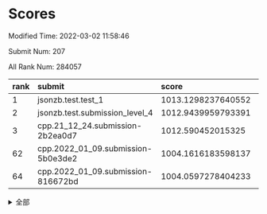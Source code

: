 # Scores

Modified Time: 2022-03-02 11:58:46

Submit Num: 207

All Rank Num: 284057

| rank |               submit               |       score        |       sigma        | pk_num |
| :--- | :--------------------------------- | :----------------- | :----------------- | :----- |
| 1    | jsonzb.test.test_1                 | 1013.1298237640552 | 0.8138972749476733 | 5488   |
| 2    | jsonzb.test.submission_level_4     | 1012.9439959793391 | 0.8273022964643413 | 5495   |
| 3    | cpp.21_12_24.submission-2b2ea0d7   | 1012.590452015325  | 0.8011446572359368 | 5491   |
| 62   | cpp.2022_01_09.submission-5b0e3de2 | 1004.1616183598137 | 0.7153576028635253 | 5491   |
| 64   | cpp.2022_01_09.submission-816672bd | 1004.0597278404233 | 0.7238685029726419 | 5484   |


<details>
<summary>全部</summary>

| rank |                 submit                 |       score        |       sigma        | pk_num |
| :--- | :------------------------------------- | :----------------- | :----------------- | :----- |
| 1    | jsonzb.test.test_1                     | 1013.1298237640552 | 0.8138972749476733 | 5488   |
| 2    | jsonzb.test.submission_level_4         | 1012.9439959793391 | 0.8273022964643413 | 5495   |
| 3    | cpp.21_12_24.submission-2b2ea0d7       | 1012.590452015325  | 0.8011446572359368 | 5491   |
| 4    | gobigger.level_3.submission_level_3_15 | 1011.9402053461266 | 0.7782504663386236 | 5484   |
| 5    | gobigger.level_3.submission_level_3_10 | 1011.0864682753102 | 0.7593536725177793 | 5489   |
| 6    | gobigger.level_3.submission_level_3_40 | 1011.0519258660875 | 0.7885788587288018 | 5493   |
| 7    | gobigger.level_3.submission_level_3_44 | 1010.9555022257204 | 0.788620459795886  | 5494   |
| 8    | gobigger.level_3.submission_level_3_19 | 1010.8963269576101 | 0.7523149252441683 | 5495   |
| 9    | gobigger.level_3.submission_level_3_12 | 1010.7785440015805 | 0.767547379347571  | 5488   |
| 10   | gobigger.level_3.submission_level_3_25 | 1010.7135824378802 | 0.7846895243495896 | 5485   |
| 11   | gobigger.level_3.submission_level_3_20 | 1010.6965441580205 | 0.7754757795689146 | 5487   |
| 12   | gobigger.level_3.submission_level_3_32 | 1010.6007290610836 | 0.7671540026895612 | 5490   |
| 13   | gobigger.level_3.submission_level_3_34 | 1010.5127934664356 | 0.7647770581821249 | 5489   |
| 14   | gobigger.level_3.submission_level_3_13 | 1010.4847052520894 | 0.7655282180789719 | 5492   |
| 15   | gobigger.level_3.submission_level_3_8  | 1010.403622426504  | 0.7638896964062094 | 5491   |
| 16   | gobigger.level_3.submission_level_3_24 | 1010.3921540709605 | 0.751163666136669  | 5495   |
| 17   | gobigger.level_3.submission_level_3_7  | 1010.386045816763  | 0.749820323398069  | 5496   |
| 18   | gobigger.level_3.submission_level_3_5  | 1010.3745120510786 | 0.7831395295344565 | 5490   |
| 19   | gobigger.level_3.submission_level_3_48 | 1010.3405666011784 | 0.7578188285759033 | 5487   |
| 20   | gobigger.level_3.submission_level_3_31 | 1010.3124194806898 | 0.7429014765970906 | 5487   |
| 21   | gobigger.level_3.submission_level_3_35 | 1010.2697292109905 | 0.746289197590177  | 5490   |
| 22   | gobigger.level_3.submission_level_3_33 | 1010.2307726659697 | 0.7562918628726487 | 5495   |
| 23   | gobigger.level_3.submission_level_3_42 | 1010.1380801858168 | 0.7693597690852373 | 5487   |
| 24   | gobigger.level_3.submission_level_3_1  | 1010.0909747515154 | 0.7567159029401208 | 5488   |
| 25   | gobigger.level_3.submission_level_3_9  | 1010.0772189480815 | 0.7450144465117327 | 5491   |
| 26   | gobigger.level_3.submission_level_3_28 | 1010.0567684463433 | 0.7500094140165023 | 5490   |
| 27   | gobigger.level_3.submission_level_3_11 | 1009.9951131010262 | 0.7329650252517024 | 5488   |
| 28   | gobigger.level_3.submission_level_3_38 | 1009.9464393732223 | 0.7742793135353685 | 5492   |
| 29   | gobigger.level_3.submission_level_3_2  | 1009.9082256862187 | 0.7530120666338426 | 5495   |
| 30   | gobigger.level_3.submission_level_3_0  | 1009.8544672437891 | 0.7394954132652019 | 5484   |
| 31   | gobigger.level_3.submission_level_3_45 | 1009.7689543160401 | 0.746819201351726  | 5489   |
| 32   | gobigger.level_3.submission_level_3_16 | 1009.7566432455313 | 0.7472767414117636 | 5486   |
| 33   | gobigger.level_3.submission_level_3_21 | 1009.7295955354506 | 0.7681068624510978 | 5491   |
| 34   | gobigger.level_3.submission_level_3_3  | 1009.7268458443654 | 0.7496181155640812 | 5489   |
| 35   | gobigger.level_3.submission_level_3_36 | 1009.6634734370746 | 0.757629215491967  | 5490   |
| 36   | gobigger.level_3.submission_level_3_30 | 1009.6410019100342 | 0.757154481143719  | 5488   |
| 37   | gobigger.level_3.submission_level_3_23 | 1009.6092126554729 | 0.7628013015012934 | 5484   |
| 38   | gobigger.level_3.submission_level_3_41 | 1009.5967237140811 | 0.7618513180149287 | 5486   |
| 39   | gobigger.level_3.submission_level_3_29 | 1009.4950003180737 | 0.762357118062968  | 5485   |
| 40   | gobigger.level_3.submission_level_3_26 | 1009.4341666578845 | 0.7509034766875915 | 5494   |
| 41   | gobigger.level_3.submission_level_3_47 | 1009.4249423815871 | 0.7497242033961149 | 5493   |
| 42   | gobigger.level_3.submission_level_3_27 | 1009.4076286747816 | 0.7510169567295198 | 5486   |
| 43   | gobigger.level_3.submission_level_3_22 | 1009.3694475655673 | 0.7305931064364874 | 5485   |
| 44   | gobigger.level_3.submission_level_3_37 | 1009.3342935910777 | 0.7724945604429836 | 5489   |
| 45   | gobigger.level_3.submission_level_3_49 | 1009.3129598070384 | 0.7410075912986474 | 5493   |
| 46   | gobigger.level_3.submission_level_3_39 | 1009.290084778145  | 0.7677796691255593 | 5487   |
| 47   | gobigger.level_3.submission_level_3_4  | 1009.2097658640142 | 0.7457022350230869 | 5490   |
| 48   | gobigger.level_3.submission_level_3_14 | 1009.0076066746878 | 0.7514312348720484 | 5486   |
| 49   | gobigger.level_3.submission_level_3_18 | 1008.9997253499394 | 0.7575992020274664 | 5485   |
| 50   | gobigger.level_3.submission_level_3_46 | 1008.483340875066  | 0.7329548036134577 | 5492   |
| 51   | gobigger.level_3.submission_level_3_17 | 1008.2507359198477 | 0.74363052335596   | 5495   |
| 52   | gobigger.level_3.submission_level_3_6  | 1008.2329701331126 | 0.7339843448353858 | 5492   |
| 53   | gobigger.level_3.submission_level_3_43 | 1008.0792963018422 | 0.7490527299322781 | 5495   |
| 54   | gobigger.level_1.submission_level_1_22 | 1005.4610446235795 | 0.7343602606085248 | 5485   |
| 55   | gobigger.level_1.submission_level_1_26 | 1004.8074716709154 | 0.7421578849675442 | 5480   |
| 56   | gobigger.level_1.submission_level_1_31 | 1004.5628233842041 | 0.714479549744302  | 5487   |
| 57   | gobigger.level_1.submission_level_1_23 | 1004.3574287739021 | 0.7221084701138463 | 5485   |
| 58   | gobigger.level_1.submission_level_1_18 | 1004.3420179337614 | 0.7255413052212256 | 5483   |
| 59   | gobigger.level_1.submission_level_1_48 | 1004.2944834525127 | 0.7096246018911478 | 5487   |
| 60   | gobigger.level_1.submission_level_1_39 | 1004.2744262666818 | 0.7258637303401055 | 5491   |
| 61   | gobigger.level_1.submission_level_1_19 | 1004.2397483353841 | 0.7138210326417475 | 5488   |
| 62   | cpp.2022_01_09.submission-5b0e3de2     | 1004.1616183598137 | 0.7153576028635253 | 5491   |
| 63   | gobigger.level_1.submission_level_1_38 | 1004.0617694148976 | 0.7164849613922643 | 5490   |
| 64   | cpp.2022_01_09.submission-816672bd     | 1004.0597278404233 | 0.7238685029726419 | 5484   |
| 65   | gobigger.level_1.submission_level_1_17 | 1004.055119584944  | 0.730075615419212  | 5493   |
| 66   | gobigger.level_1.submission_level_1_43 | 1003.9960634463642 | 0.7183282119411928 | 5486   |
| 67   | gobigger.level_1.submission_level_1_7  | 1003.9836035967369 | 0.7286690921031546 | 5491   |
| 68   | gobigger.level_1.submission_level_1_2  | 1003.971199313586  | 0.7281651664942563 | 5491   |
| 69   | gobigger.level_1.submission_level_1_12 | 1003.8867444531426 | 0.7248728079270259 | 5488   |
| 70   | gobigger.level_1.submission_level_1_33 | 1003.8344462591001 | 0.7091934271102451 | 5490   |
| 71   | gobigger.level_1.submission_level_1_30 | 1003.8312904590457 | 0.7199383489069228 | 5492   |
| 72   | gobigger.level_1.submission_level_1_25 | 1003.8238325613557 | 0.7135760023979507 | 5492   |
| 73   | gobigger.level_1.submission_level_1_49 | 1003.807271076777  | 0.7213089795436061 | 5487   |
| 74   | gobigger.level_1.submission_level_1_11 | 1003.756590297686  | 0.7315410329626485 | 5491   |
| 75   | gobigger.level_1.submission_level_1_35 | 1003.7118458335572 | 0.7185180401789093 | 5489   |
| 76   | gobigger.level_1.submission_level_1_27 | 1003.6859259195185 | 0.7275443748411743 | 5486   |
| 77   | gobigger.level_1.submission_level_1_13 | 1003.6349936223718 | 0.7138761900520643 | 5488   |
| 78   | gobigger.level_1.submission_level_1_20 | 1003.6211224152511 | 0.7085811484185154 | 5492   |
| 79   | gobigger.level_1.submission_level_1_21 | 1003.6133448320261 | 0.725003078134552  | 5491   |
| 80   | gobigger.level_1.submission_level_1_16 | 1003.5500820051748 | 0.7225525348561543 | 5493   |
| 81   | gobigger.level_1.submission_level_1_46 | 1003.5310757282956 | 0.7182091375752424 | 5491   |
| 82   | gobigger.level_1.submission_level_1_37 | 1003.505666009033  | 0.710060744018698  | 5489   |
| 83   | gobigger.level_1.submission_level_1_5  | 1003.4664785832114 | 0.7167258162991118 | 5491   |
| 84   | gobigger.level_1.submission_level_1_14 | 1003.4655376647189 | 0.7058286806246142 | 5490   |
| 85   | gobigger.level_1.submission_level_1_15 | 1003.40268774149   | 0.707290799227437  | 5490   |
| 86   | gobigger.level_1.submission_level_1_29 | 1003.3943450997557 | 0.7153415409972317 | 5481   |
| 87   | gobigger.level_1.submission_level_1_28 | 1003.3712686445539 | 0.7198444731361379 | 5486   |
| 88   | gobigger.level_1.submission_level_1_24 | 1003.3535393581927 | 0.7148971787081116 | 5492   |
| 89   | gobigger.level_1.submission_level_1_0  | 1003.351504019314  | 0.7183635840434728 | 5491   |
| 90   | gobigger.level_1.submission_level_1_10 | 1003.3380702692915 | 0.7120400579221413 | 5487   |
| 91   | gobigger.level_1.submission_level_1_6  | 1003.2854106315237 | 0.7120724295337062 | 5487   |
| 92   | gobigger.level_1.submission_level_1_32 | 1003.2430074057619 | 0.7026603081853099 | 5491   |
| 93   | gobigger.level_1.submission_level_1_44 | 1003.199491682669  | 0.7187945063816439 | 5484   |
| 94   | gobigger.level_1.submission_level_1_36 | 1003.1935633882111 | 0.7073473680381939 | 5490   |
| 95   | gobigger.level_1.submission_level_1_4  | 1002.9547600747345 | 0.7087919584868947 | 5487   |
| 96   | gobigger.level_1.submission_level_1_41 | 1002.7859388799897 | 0.712966648547366  | 5489   |
| 97   | gobigger.level_1.submission_level_1_1  | 1002.7725597124507 | 0.7144293678453831 | 5494   |
| 98   | gobigger.level_1.submission_level_1_47 | 1002.6721862363594 | 0.712891090878411  | 5485   |
| 99   | gobigger.level_1.submission_level_1_40 | 1002.5214056486707 | 0.7108993782039107 | 5493   |
| 100  | gobigger.level_1.submission_level_1_9  | 1002.3046144376185 | 0.714601168597349  | 5486   |
| 101  | gobigger.level_1.submission_level_1_34 | 1002.2342964110942 | 0.7094920250851984 | 5485   |
| 102  | gobigger.level_1.submission_level_1_8  | 1002.1662051295151 | 0.706916266945541  | 5479   |
| 103  | gobigger.level_1.submission_level_1_3  | 1002.1429141172027 | 0.7178806359959963 | 5489   |
| 104  | gobigger.level_1.submission_level_1_42 | 1001.9271204960393 | 0.7276470712664975 | 5491   |
| 105  | gobigger.level_1.submission_level_1_45 | 1001.2607278538626 | 0.7121792426910271 | 5488   |
| 106  | gobigger.random.submission_random_39   | 997.7100169502086  | 0.7094989168190873 | 5487   |
| 107  | gobigger.random.submission_random_5    | 997.6108050130721  | 0.7186082322176142 | 5489   |
| 108  | gobigger.random.submission_random_13   | 997.4013663147664  | 0.6967341256724511 | 5487   |
| 109  | gobigger.random.submission_random_40   | 996.9379902770504  | 0.7054918321064226 | 5491   |
| 110  | gobigger.random.submission_random_0    | 996.8967928113475  | 0.7089123263574467 | 5489   |
| 111  | gobigger.random.submission_random_9    | 996.8675973867855  | 0.7036595181004538 | 5492   |
| 112  | gobigger.random.submission_random_46   | 996.7563615726657  | 0.7102064027287593 | 5488   |
| 113  | gobigger.random.submission_random_34   | 996.7106958547496  | 0.7166491297368685 | 5486   |
| 114  | gobigger.random.submission_random_43   | 996.6181449491439  | 0.7087671612152061 | 5488   |
| 115  | gobigger.random.submission_random_29   | 996.6004718726464  | 0.7099380780655719 | 5489   |
| 116  | gobigger.random.submission_random_10   | 996.5660310816464  | 0.7258074507263295 | 5486   |
| 117  | gobigger.random.submission_random_48   | 996.4615943316912  | 0.7071295425444788 | 5487   |
| 118  | gobigger.random.submission_random_30   | 996.4051904827388  | 0.7159436391750905 | 5488   |
| 119  | gobigger.random.submission_random_7    | 996.3745979498119  | 0.7184627561779762 | 5488   |
| 120  | gobigger.random.submission_random_45   | 996.3608422528923  | 0.7103362266875164 | 5490   |
| 121  | gobigger.random.submission_random_22   | 996.346728260792   | 0.7052940147981221 | 5484   |
| 122  | gobigger.random.submission_random_15   | 996.3382287489453  | 0.7252531026720856 | 5488   |
| 123  | gobigger.random.submission_random_3    | 996.3142638653566  | 0.7159961238010459 | 5491   |
| 124  | gobigger.random.submission_random_19   | 996.204308895746   | 0.713164342628621  | 5483   |
| 125  | gobigger.random.submission_random_11   | 996.1220470768625  | 0.7163893840157376 | 5491   |
| 126  | gobigger.random.submission_random_18   | 996.1032402075184  | 0.7065133356250923 | 5491   |
| 127  | gobigger.random.submission_random_4    | 996.0985511565632  | 0.7288793327440881 | 5491   |
| 128  | gobigger.random.submission_random_32   | 996.0682277126708  | 0.7158659964016089 | 5493   |
| 129  | gobigger.random.submission_random_12   | 996.0128011886878  | 0.6982435388785566 | 5492   |
| 130  | gobigger.random.submission_random_25   | 995.9956002087347  | 0.7149200574174864 | 5487   |
| 131  | gobigger.random.submission_random_8    | 995.9734700476585  | 0.7124166502757172 | 5487   |
| 132  | gobigger.random.submission_random_28   | 995.9136836958072  | 0.7095525734430899 | 5486   |
| 133  | gobigger.random.submission_random_17   | 995.8881270504495  | 0.7218781723074926 | 5490   |
| 134  | gobigger.random.submission_random_31   | 995.875890597752   | 0.7083314269144851 | 5489   |
| 135  | gobigger.random.submission_random_16   | 995.8360566981827  | 0.7183573891244329 | 5491   |
| 136  | gobigger.random.submission_random_33   | 995.7655015662772  | 0.7151352770522641 | 5487   |
| 137  | gobigger.random.submission_random_41   | 995.7556182646947  | 0.7117221922650154 | 5488   |
| 138  | gobigger.random.submission_random_20   | 995.6977433416546  | 0.7192070332112986 | 5489   |
| 139  | gobigger.random.submission_random_27   | 995.6247622637582  | 0.7132689344190161 | 5488   |
| 140  | gobigger.random.submission_random_42   | 995.6187622477028  | 0.7227462780194319 | 5485   |
| 141  | gobigger.random.submission_random_47   | 995.6001493463217  | 0.711903785531103  | 5491   |
| 142  | gobigger.random.submission_random_44   | 995.5246614068961  | 0.7173009248094739 | 5492   |
| 143  | gobigger.random.submission_random_37   | 995.5057583269705  | 0.7086760842479634 | 5489   |
| 144  | gobigger.random.submission_random_24   | 995.4444751786021  | 0.7186255951748937 | 5488   |
| 145  | gobigger.random.submission_random_14   | 995.4058322127222  | 0.7007252202621344 | 5488   |
| 146  | gobigger.random.submission_random_36   | 995.344876614267   | 0.7169431115997695 | 5485   |
| 147  | gobigger.random.submission_random_38   | 995.3077404078007  | 0.7162772660891799 | 5487   |
| 148  | gobigger.random.submission_random_49   | 995.2871550623645  | 0.7137783186236238 | 5490   |
| 149  | gobigger.random.submission_random_26   | 995.2730062125268  | 0.7210769914525008 | 5489   |
| 150  | gobigger.random.submission_random_23   | 995.2163996127322  | 0.7294346280380435 | 5490   |
| 151  | gobigger.random.submission_random_21   | 995.1672531693852  | 0.7220860782986954 | 5485   |
| 152  | gobigger.random.submission_random_1    | 995.1618724745523  | 0.7038309854277329 | 5492   |
| 153  | gobigger.random.submission_random_6    | 994.868708520192   | 0.7077231291375312 | 5489   |
| 154  | gobigger.random.submission_random_2    | 994.7358896161375  | 0.7185100125868856 | 5488   |
| 155  | gobigger.random.submission_random_35   | 993.957643349279   | 0.7197583822957393 | 5488   |
| 156  | gobigger.level_2.submission_level_2_19 | 993.7437392362347  | 0.7135814522013367 | 5490   |
| 157  | gobigger.level_2.submission_level_2_3  | 993.7104079005255  | 0.7309647334262033 | 5486   |
| 158  | gobigger.level_2.submission_level_2_0  | 993.2389449420547  | 0.7431839256218977 | 5489   |
| 159  | gobigger.level_2.submission_level_2_23 | 993.2026112800113  | 0.732593103518818  | 5488   |
| 160  | gobigger.level_2.submission_level_2_27 | 993.0701684589569  | 0.747550858333468  | 5491   |
| 161  | gobigger.level_2.submission_level_2_10 | 993.0145910902876  | 0.7318195523638041 | 5488   |
| 162  | gobigger.level_2.submission_level_2_41 | 992.8846981447443  | 0.7470090694562765 | 5489   |
| 163  | gobigger.level_2.submission_level_2_17 | 992.8399143272857  | 0.7437045797719122 | 5496   |
| 164  | gobigger.level_2.submission_level_2_24 | 992.7714070586243  | 0.752714361496344  | 5486   |
| 165  | gobigger.level_2.submission_level_2_20 | 992.7646220183874  | 0.7348073186438635 | 5486   |
| 166  | gobigger.level_2.submission_level_2_8  | 992.7160194741004  | 0.730188740797017  | 5493   |
| 167  | gobigger.level_2.submission_level_2_47 | 992.6817333846499  | 0.7466122095462286 | 5485   |
| 168  | gobigger.level_2.submission_level_2_6  | 992.6676192579729  | 0.759492598482823  | 5487   |
| 169  | gobigger.level_2.submission_level_2_35 | 992.5427887878534  | 0.7459397225723358 | 5488   |
| 170  | gobigger.level_2.submission_level_2_7  | 992.476165657251   | 0.7539344469982282 | 5488   |
| 171  | gobigger.level_2.submission_level_2_2  | 992.4206020264861  | 0.7260334122589426 | 5491   |
| 172  | gobigger.level_2.submission_level_2_38 | 992.3115081464706  | 0.7319439664426042 | 5489   |
| 173  | gobigger.level_2.submission_level_2_21 | 992.2267989270083  | 0.749691445603799  | 5491   |
| 174  | gobigger.level_2.submission_level_2_18 | 992.1815432644183  | 0.7362059921617807 | 5489   |
| 175  | gobigger.level_2.submission_level_2_48 | 992.1027482376664  | 0.7377571576954366 | 5488   |
| 176  | gobigger.level_2.submission_level_2_34 | 992.0788002885951  | 0.7620408887488632 | 5495   |
| 177  | gobigger.level_2.submission_level_2_15 | 992.066773554773   | 0.7401042200687268 | 5491   |
| 178  | gobigger.level_2.submission_level_2_37 | 992.0282725156183  | 0.7538910370579396 | 5484   |
| 179  | gobigger.level_2.submission_level_2_25 | 991.9891531890889  | 0.7558460829892757 | 5489   |
| 180  | gobigger.level_2.submission_level_2_32 | 991.9317949108604  | 0.7542589737457188 | 5489   |
| 181  | gobigger.level_2.submission_level_2_36 | 991.9058356188017  | 0.759358784948148  | 5492   |
| 182  | gobigger.level_2.submission_level_2_14 | 991.9026516073901  | 0.7540919805846925 | 5486   |
| 183  | gobigger.level_2.submission_level_2_29 | 991.8945542387132  | 0.7586616788346553 | 5493   |
| 184  | gobigger.level_2.submission_level_2_22 | 991.893484684458   | 0.7361277834461553 | 5487   |
| 185  | gobigger.level_2.submission_level_2_9  | 991.7078551694922  | 0.7588924234754097 | 5484   |
| 186  | gobigger.level_2.submission_level_2_28 | 991.5854061695929  | 0.7412771172940641 | 5493   |
| 187  | gobigger.level_2.submission_level_2_44 | 991.5107668159819  | 0.7569111959286807 | 5490   |
| 188  | gobigger.level_2.submission_level_2_11 | 991.4738721763213  | 0.7471582507342427 | 5488   |
| 189  | gobigger.level_2.submission_level_2_42 | 991.4617146652439  | 0.7567932043492872 | 5492   |
| 190  | gobigger.level_2.submission_level_2_4  | 991.4579393550684  | 0.7506679331114857 | 5493   |
| 191  | gobigger.level_2.submission_level_2_30 | 991.4312885014532  | 0.7450615206119856 | 5493   |
| 192  | gobigger.level_2.submission_level_2_5  | 991.4287004634201  | 0.738220241526797  | 5487   |
| 193  | gobigger.level_2.submission_level_2_1  | 991.3578464397369  | 0.7457245451760285 | 5487   |
| 194  | gobigger.level_2.submission_level_2_12 | 991.331119350184   | 0.7508001041514217 | 5490   |
| 195  | gobigger.level_2.submission_level_2_49 | 991.2494022422494  | 0.7533982282632219 | 5489   |
| 196  | gobigger.level_2.submission_level_2_33 | 991.1688944095104  | 0.7493766087470761 | 5488   |
| 197  | gobigger.level_2.submission_level_2_39 | 991.1348495649823  | 0.7658970633636516 | 5494   |
| 198  | gobigger.level_2.submission_level_2_40 | 991.1247933601724  | 0.7550665548466695 | 5493   |
| 199  | gobigger.level_2.submission_level_2_31 | 990.8144122541105  | 0.7584884539543505 | 5492   |
| 200  | gobigger.level_2.submission_level_2_13 | 990.7400064053389  | 0.7637924876528993 | 5488   |
| 201  | gobigger.level_2.submission_level_2_26 | 990.7235744430805  | 0.7696967216521993 | 5493   |
| 202  | gobigger.level_2.submission_level_2_45 | 990.5030346907388  | 0.7691477408412615 | 5487   |
| 203  | gobigger.level_2.submission_level_2_16 | 990.4957776424012  | 0.7603656823791112 | 5486   |
| 204  | gobigger.level_2.submission_level_2_43 | 990.2303124803022  | 0.7650331623912794 | 5488   |
| 205  | gobigger.level_2.submission_level_2_46 | 990.0784214575968  | 0.776178764031644  | 5490   |
| 206  | gobigger.none.submission_none_0        | 977.3493859181712  | 1.3106262631303705 | 5489   |
| 207  | gobigger.none.submission_none_1        | 975.5445974671782  | 1.5130669382189559 | 5493   |

</details>